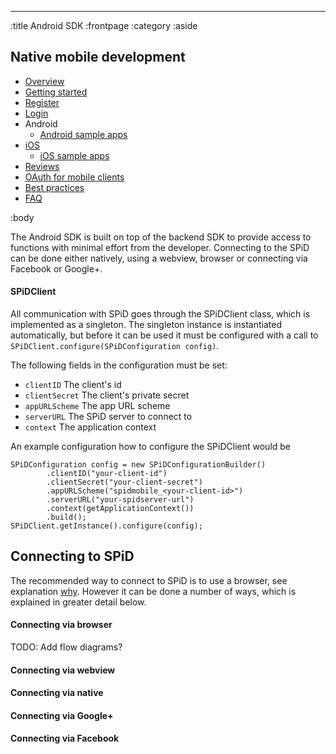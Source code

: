 --------------------------------------------------------------------------------
:title Android SDK
:frontpage
:category
:aside

## Native mobile development

- [Overview](/mobile/overview/)
- [Getting started](/mobile/mobile-development/)
- [Register](/mobile/register/)
- [Login](/mobile/login/)
- Android
    - [Android sample apps](/sdks/android/sample-apps/)
- [iOS](/sdks/ios/)
    - [iOS sample apps](/sdks/ios/sample-apps/)
- [Reviews](/mobile/reviews/)
- [OAuth for mobile clients](/mobile/oauth-authentication-on-mobile-devices/)
- [Best practices](/mobile/best-practices/)
- [FAQ](/mobile/faq/)

:body

The Android SDK is built on top of the backend SDK to provide access to functions with minimal effort from 
the developer. Connecting to the SPiD can be done either natively, using a webview, browser or connecting via
Facebook or Google+.

#### SPiDClient

All communication with SPiD goes through the SPiDClient class, which is implemented as a singleton. The singleton instance is instantiated 
automatically, but before it can be used it must be configured with a call to <code>SPiDClient.configure(SPiDConfiguration config)</code>.

The following fields in the configuration must be set:

- `clientID` The client's id
- `clientSecret` The client's private secret
- `appURLScheme` The app URL scheme
- `serverURL` The SPiD server to connect to
- `context` The application context

An example configuration how to configure the SPiDClient would be

```
SPiDConfiguration config = new SPiDConfigurationBuilder()
        .clientID("your-client-id")
        .clientSecret("your-client-secret")
        .appURLScheme("spidmobile_<your-client-id>")
        .serverURL("your-spidserver-url")
        .context(getApplicationContext())
        .build();
SPiDClient.getInstance().configure(config);
```

## Connecting to SPiD

The recommended way to connect to SPiD is to use a browser, see explanation [why](/mobile/oauth-authentication-on-mobile-devices/).
However it can be done a number of ways, which is explained in greater detail below.

#### Connecting via browser

TODO: Add flow diagrams?

#### Connecting via webview

#### Connecting via native

#### Connecting via Google+

#### Connecting via Facebook
